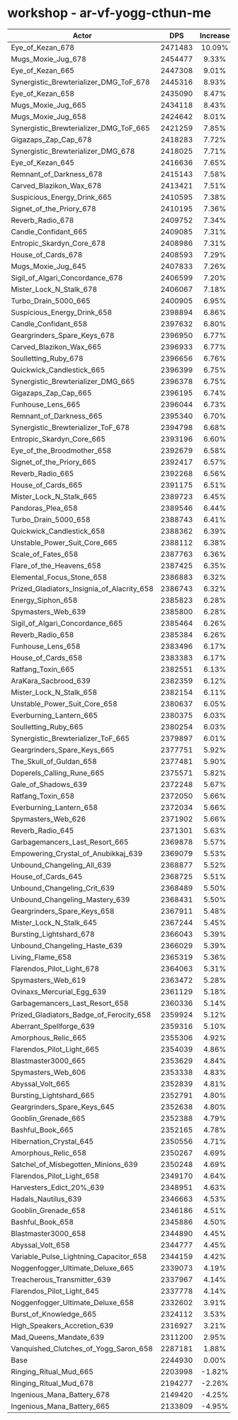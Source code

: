 # workshop - ar-vf-yogg-cthun-me
| Actor | DPS | Increase |
|---|:---:|:---:|
|Eye_of_Kezan_678|2471483|10.09%|
|Mugs_Moxie_Jug_678|2454477|9.33%|
|Eye_of_Kezan_665|2447308|9.01%|
|Synergistic_Brewterializer_DMG_ToF_678|2445316|8.93%|
|Eye_of_Kezan_658|2435090|8.47%|
|Mugs_Moxie_Jug_665|2434118|8.43%|
|Mugs_Moxie_Jug_658|2424642|8.01%|
|Synergistic_Brewterializer_DMG_ToF_665|2421259|7.85%|
|Gigazaps_Zap_Cap_678|2418283|7.72%|
|Synergistic_Brewterializer_DMG_678|2418025|7.71%|
|Eye_of_Kezan_645|2416636|7.65%|
|Remnant_of_Darkness_678|2415143|7.58%|
|Carved_Blazikon_Wax_678|2413421|7.51%|
|Suspicious_Energy_Drink_665|2410595|7.38%|
|Signet_of_the_Priory_678|2410195|7.36%|
|Reverb_Radio_678|2409752|7.34%|
|Candle_Confidant_665|2409085|7.31%|
|Entropic_Skardyn_Core_678|2408986|7.31%|
|House_of_Cards_678|2408593|7.29%|
|Mugs_Moxie_Jug_645|2407833|7.26%|
|Sigil_of_Algari_Concordance_678|2406599|7.20%|
|Mister_Lock_N_Stalk_678|2406067|7.18%|
|Turbo_Drain_5000_665|2400905|6.95%|
|Suspicious_Energy_Drink_658|2398894|6.86%|
|Candle_Confidant_658|2397632|6.80%|
|Geargrinders_Spare_Keys_678|2396950|6.77%|
|Carved_Blazikon_Wax_665|2396933|6.77%|
|Soulletting_Ruby_678|2396656|6.76%|
|Quickwick_Candlestick_665|2396399|6.75%|
|Synergistic_Brewterializer_DMG_665|2396378|6.75%|
|Gigazaps_Zap_Cap_665|2396195|6.74%|
|Funhouse_Lens_665|2396044|6.73%|
|Remnant_of_Darkness_665|2395340|6.70%|
|Synergistic_Brewterializer_ToF_678|2394798|6.68%|
|Entropic_Skardyn_Core_665|2393196|6.60%|
|Eye_of_the_Broodmother_658|2392679|6.58%|
|Signet_of_the_Priory_665|2392417|6.57%|
|Reverb_Radio_665|2392268|6.56%|
|House_of_Cards_665|2391175|6.51%|
|Mister_Lock_N_Stalk_665|2389723|6.45%|
|Pandoras_Plea_658|2389546|6.44%|
|Turbo_Drain_5000_658|2388743|6.41%|
|Quickwick_Candlestick_658|2388362|6.39%|
|Unstable_Power_Suit_Core_665|2388112|6.38%|
|Scale_of_Fates_658|2387763|6.36%|
|Flare_of_the_Heavens_658|2387425|6.35%|
|Elemental_Focus_Stone_658|2386883|6.32%|
|Prized_Gladiators_Insignia_of_Alacrity_658|2386743|6.32%|
|Energy_Siphon_658|2385823|6.28%|
|Spymasters_Web_639|2385800|6.28%|
|Sigil_of_Algari_Concordance_665|2385464|6.26%|
|Reverb_Radio_658|2385384|6.26%|
|Funhouse_Lens_658|2383496|6.17%|
|House_of_Cards_658|2383383|6.17%|
|Ratfang_Toxin_665|2382551|6.13%|
|AraKara_Sacbrood_639|2382359|6.12%|
|Mister_Lock_N_Stalk_658|2382154|6.11%|
|Unstable_Power_Suit_Core_658|2380637|6.05%|
|Everburning_Lantern_665|2380375|6.03%|
|Soulletting_Ruby_665|2380254|6.03%|
|Synergistic_Brewterializer_ToF_665|2379897|6.01%|
|Geargrinders_Spare_Keys_665|2377751|5.92%|
|The_Skull_of_Guldan_658|2377481|5.90%|
|Doperels_Calling_Rune_665|2375571|5.82%|
|Gale_of_Shadows_639|2372248|5.67%|
|Ratfang_Toxin_658|2372050|5.66%|
|Everburning_Lantern_658|2372034|5.66%|
|Spymasters_Web_626|2371902|5.66%|
|Reverb_Radio_645|2371301|5.63%|
|Garbagemancers_Last_Resort_665|2369878|5.57%|
|Empowering_Crystal_of_Anubikkaj_639|2369079|5.53%|
|Unbound_Changeling_All_639|2368877|5.52%|
|House_of_Cards_645|2368725|5.51%|
|Unbound_Changeling_Crit_639|2368489|5.50%|
|Unbound_Changeling_Mastery_639|2368431|5.50%|
|Geargrinders_Spare_Keys_658|2367911|5.48%|
|Mister_Lock_N_Stalk_645|2367244|5.45%|
|Bursting_Lightshard_678|2366043|5.39%|
|Unbound_Changeling_Haste_639|2366029|5.39%|
|Living_Flame_658|2365319|5.36%|
|Flarendos_Pilot_Light_678|2364063|5.31%|
|Spymasters_Web_619|2363472|5.28%|
|Ovinaxs_Mercurial_Egg_639|2361129|5.18%|
|Garbagemancers_Last_Resort_658|2360336|5.14%|
|Prized_Gladiators_Badge_of_Ferocity_658|2359924|5.12%|
|Aberrant_Spellforge_639|2359316|5.10%|
|Amorphous_Relic_665|2355306|4.92%|
|Flarendos_Pilot_Light_665|2354039|4.86%|
|Blastmaster3000_665|2353629|4.84%|
|Spymasters_Web_606|2353338|4.83%|
|Abyssal_Volt_665|2352839|4.81%|
|Bursting_Lightshard_665|2352791|4.80%|
|Geargrinders_Spare_Keys_645|2352638|4.80%|
|Gooblin_Grenade_665|2352388|4.79%|
|Bashful_Book_665|2352165|4.78%|
|Hibernation_Crystal_645|2350556|4.71%|
|Amorphous_Relic_658|2350267|4.69%|
|Satchel_of_Misbegotten_Minions_639|2350248|4.69%|
|Flarendos_Pilot_Light_658|2349170|4.64%|
|Harvesters_Edict_20%_639|2348951|4.63%|
|Hadals_Nautilus_639|2346663|4.53%|
|Gooblin_Grenade_658|2346186|4.51%|
|Bashful_Book_658|2345886|4.50%|
|Blastmaster3000_658|2344890|4.45%|
|Abyssal_Volt_658|2344777|4.45%|
|Variable_Pulse_Lightning_Capacitor_658|2344159|4.42%|
|Noggenfogger_Ultimate_Deluxe_665|2339073|4.19%|
|Treacherous_Transmitter_639|2337967|4.14%|
|Flarendos_Pilot_Light_645|2337778|4.14%|
|Noggenfogger_Ultimate_Deluxe_658|2332602|3.91%|
|Burst_of_Knowledge_665|2324112|3.53%|
|High_Speakers_Accretion_639|2316927|3.21%|
|Mad_Queens_Mandate_639|2311200|2.95%|
|Vanquished_Clutches_of_Yogg_Saron_658|2287181|1.88%|
|Base|2244930|0.00%|
|Ringing_Ritual_Mud_665|2203998|-1.82%|
|Ringing_Ritual_Mud_678|2194277|-2.26%|
|Ingenious_Mana_Battery_678|2149420|-4.25%|
|Ingenious_Mana_Battery_665|2133809|-4.95%|

